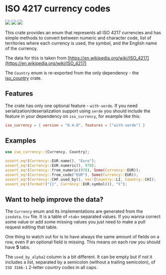 # ISO 4217 currency codes

[![](https://docs.rs/iso_currency/badge.svg)](https://docs.rs/iso_currency)
![](https://github.com/zbrox/iso_currency/workflows/Build/badge.svg)
![](https://img.shields.io/crates/v/iso_currency.svg)

This crate provides an enum that represents all ISO 4217 currencies and 
has simple methods to convert between numeric and character code, list of 
territories where each currency is used, the symbol, and the English name of the currency.

The data for this is taken from 
[https://en.wikipedia.org/wiki/ISO_4217](https://en.wikipedia.org/wiki/ISO_4217)

The `Country` enum is re-exported from the only dependency - the [iso_country](https://crates.io/crates/iso_country) crate.

## Features

The crate has only one optional feature - `with-serde`. If you need serialization/deserialization support using `serde` you should include the feature in your dependency on `iso_currency`, for example like this:

```toml
iso_currency = { version = "0.4.0", features = ["with-serde"] }
```

## Examples

```rust
use iso_currency::{Currency, Country};

assert_eq!(Currency::EUR.name(), "Euro");
assert_eq!(Currency::EUR.numeric(), 978);
assert_eq!(Currency::from_numeric(978), Some(Currency::EUR));
assert_eq!(Currency::from_code("EUR"), Some(Currency::EUR));
assert_eq!(Currency::CHF.used_by(), vec![Country::LI, Country::CH]);
assert_eq!(format!("{}", Currency::EUR.symbol()), "€");
```

## Want to help improve the data?

The `Currency` enum and its implementations are generated from the `isodata.tsv` file. It is a table of `<tab>` separated values. If you wanna correct some value or add some missing values you just need to make a pull request editing that table.

One thing to watch out for is to have always the same amount of fields on a row, even if an optional field is missing. This means on each row you should have **5** tabs.

The `used_by_alpha2` column is a bit different. It can be empty but if not it includes a list, separated by a semicolon (without a trailing semicolon), of `ISO 3166-1` 2-letter country codes in all caps.
